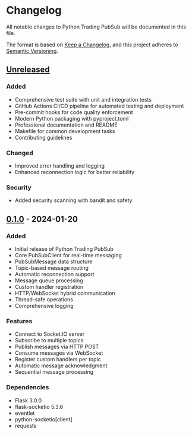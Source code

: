 # Changelog

All notable changes to Python Trading PubSub will be documented in this file.

The format is based on [Keep a Changelog](https://keepachangelog.com/en/1.0.0/),
and this project adheres to [Semantic Versioning](https://semver.org/spec/v2.0.0.html).

## [Unreleased]

### Added

- Comprehensive test suite with unit and integration tests
- GitHub Actions CI/CD pipeline for automated testing and deployment
- Pre-commit hooks for code quality enforcement
- Modern Python packaging with pyproject.toml
- Professional documentation and README
- Makefile for common development tasks
- Contributing guidelines

### Changed

- Improved error handling and logging
- Enhanced reconnection logic for better reliability

### Security

- Added security scanning with bandit and safety

## [0.1.0] - 2024-01-20

### Added

- Initial release of Python Trading PubSub
- Core PubSubClient for real-time messaging
- PubSubMessage data structure
- Topic-based message routing
- Automatic reconnection support
- Message queue processing
- Custom handler registration
- HTTP/WebSocket hybrid communication
- Thread-safe operations
- Comprehensive logging

### Features

- Connect to Socket.IO server
- Subscribe to multiple topics
- Publish messages via HTTP POST
- Consume messages via WebSocket
- Register custom handlers per topic
- Automatic message acknowledgment
- Sequential message processing

### Dependencies

- Flask 3.0.0
- flask-socketio 5.3.6
- eventlet
- python-socketio[client]
- requests

[Unreleased]: https://github.com/venantvr/python-trading-pubsub/compare/v0.1.0...HEAD

[0.1.0]: https://github.com/venantvr/python-trading-pubsub/releases/tag/v0.1.0
